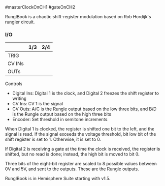 #masterClockOnCH1 #gateOnCH2  

RunglBook is a chaotic shift-register modulation based on Rob Hordijk's rungler circuit.

### I/O

|        | 1/3 | 2/4 |
| ------ | :-: | :-: |
| TRIG   |     |     |
| CV INs |     |     |
| OUTs   |     |     |


Controls
* Digital Ins: Digital 1 is the clock, and Digital 2 freezes the shift register to writing
* CV Ins: CV 1 is the signal
* CV Outs: A/C is the Rungle output based on the low three bits, and B/D is the Rungle output based on the high three bits
* Encoder: Set threshold in semitone increments

When Digital 1 is clocked, the register is shifted one bit to the left, and the signal is read. If the signal exceeds the voltage threshold, bit low bit of the shift register is set to 1. Otherwise, it is set to 0.

If Digital 2 is receiving a gate at the time the clock is received, the register is shifted, but no read is done; instead, the high bit is moved to bit 0.

Three bits of the eight-bit register are scaled to 8 possible values between 0V and 5V, and sent to the outputs. These are the Rungle outputs.

RunglBook is in Hemisphere Suite starting with v1.5.